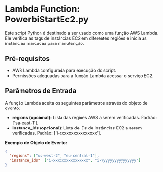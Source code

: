 # Lambda Function: PowerbiStartEc2.py

Este script Python é destinado a ser usado como uma função AWS Lambda. Ele verifica as tags de instâncias EC2 em diferentes regiões e inicia as instâncias marcadas para manutenção.

## Pré-requisitos

- AWS Lambda configurada para execução do script.
- Permissões adequadas para a função Lambda acessar o serviço EC2.

## Parâmetros de Entrada

A função Lambda aceita os seguintes parâmetros através do objeto de evento:

- **regions (opcional):** Lista das regiões AWS a serem verificadas. Padrão: ['sa-east-1'].
- **instance_ids (opcional):** Lista de IDs de instâncias EC2 a serem verificadas. Padrão: ['i-xxxxxxxxxxxxxxxx'].

**Exemplo de Objeto de Evento:**
```json
{
  "regions": ["us-west-2", "eu-central-1"],
  "instance_ids": ["i-xxxxxxxxxxxxxxxx", "i-yyyyyyyyyyyyyyyy"]
}

